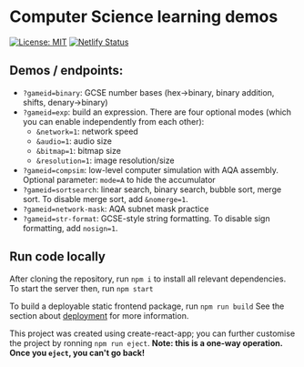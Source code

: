 # Computer Science learning demos
[![License: MIT](https://img.shields.io/badge/License-MIT-yellow.svg)](https://opensource.org/licenses/MIT)
[![Netlify Status](https://api.netlify.com/api/v1/badges/0a4ab609-ce3f-426b-9319-356b99fcc907/deploy-status)](https://cs-demos.netlify.app/)

## Demos / endpoints:
* `?gameid=binary`: GCSE number bases (hex->binary, binary addition, shifts, denary->binary)
* `?gameid=exp`: build an expression. There are four optional modes (which you can enable independently from each other):
  * `&network=1`: network speed
  * `&audio=1`: audio size
  * `&bitmap=1`: bitmap size
  * `&resolution=1`: image resolution/size
* `?gameid=compsim`: low-level computer simulation with AQA assembly. Optional parameter: `mode=A` to hide the accumulator
* `?gameid=sortsearch`: linear search, binary search, bubble sort, merge sort. To disable merge sort, add `&nomerge=1`.
* `?gameid=network-mask`: AQA subnet mask practice
* `?gameid=str-format`: GCSE-style string formatting. To disable sign formatting, add `nosign=1`.

## Run code locally
After cloning the repository, run `npm i` to install all relevant dependencies. To start the server then, run
`npm start`

To build a deployable static frontend package, run `npm run build`
See the section about [deployment](https://facebook.github.io/create-react-app/docs/deployment) for more information.

This project was created using create-react-app; you can further customise the project by ronning `npm run eject`. **Note: this is a one-way operation. Once you `eject`, you can't go back!**
